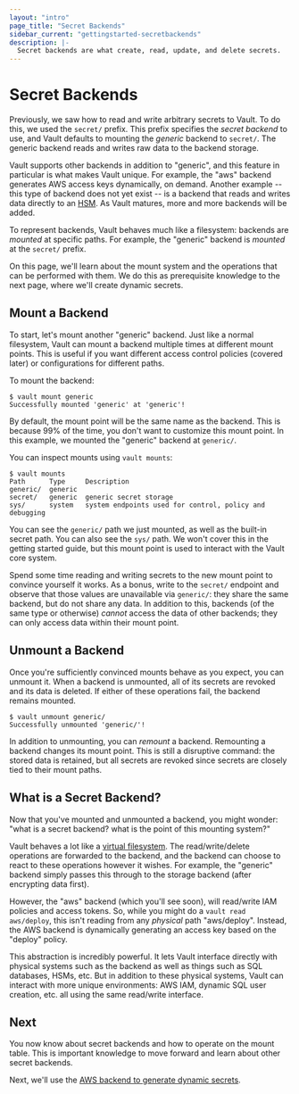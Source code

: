 ```yaml
---
layout: "intro"
page_title: "Secret Backends"
sidebar_current: "gettingstarted-secretbackends"
description: |-
  Secret backends are what create, read, update, and delete secrets.
---
```


# Secret Backends

Previously, we saw how to read and write arbitrary secrets to Vault.
To do this, we used the `secret/` prefix. This prefix specifies the
_secret backend_ to use, and Vault defaults to mounting the _generic_
backend to `secret/`. The generic backend reads and writes raw data to
the backend storage.

Vault supports other backends in addition to "generic", and this feature
in particular is what makes Vault unique. For example, the "aws" backend
generates AWS access keys dynamically, on demand. Another example --
this type of backend does not yet exist -- is a backend that
reads and writes data directly to an
[HSM](http://en.wikipedia.org/wiki/Hardware_security_module).
As Vault matures, more and more backends will be added.

To represent backends, Vault behaves much like a filesystem: backends
are _mounted_ at specific paths. For example, the "generic" backend is
_mounted_ at the `secret/` prefix.

On this page, we'll learn about the mount system and the operations
that can be performed with them. We do this as prerequisite knowledge
to the next page, where we'll create dynamic secrets.

## Mount a Backend

To start, let's mount another "generic" backend. Just like a normal
filesystem, Vault can mount a backend multiple times at different
mount points. This is useful if you want different access control policies
(covered later) or configurations for different paths.

To mount the backend:

```
$ vault mount generic
Successfully mounted 'generic' at 'generic'!
```

By default, the mount point will be the same name as the backend. This
is because 99% of the time, you don't want to customize this mount point.
In this example, we mounted the "generic" backend at `generic/`.

You can inspect mounts using `vault mounts`:

```
$ vault mounts
Path      Type     Description
generic/  generic
secret/   generic  generic secret storage
sys/      system   system endpoints used for control, policy and debugging
```

You can see the `generic/` path we just mounted, as well as the built-in
secret path. You can also see the `sys/` path. We won't cover this in the
getting started guide, but this mount point is used to interact with
the Vault core system.

Spend some time reading and writing secrets to the new mount point to
convince yourself it works. As a bonus, write to the `secret/` endpoint
and observe that those values are unavailable via `generic/`: they share the
same backend, but do not share any data. In addition to this, backends
(of the same type or otherwise) _cannot_ access the data of other backends;
they can only access data within their mount point.

## Unmount a Backend

Once you're sufficiently convinced mounts behave as you expect, you can
unmount it. When a backend is unmounted, all of its secrets are revoked
and its data is deleted. If either of these operations fail, the backend
remains mounted.

```
$ vault unmount generic/
Successfully unmounted 'generic/'!
```

In addition to unmounting, you can _remount_ a backend. Remounting a
backend changes its mount point. This is still a disruptive command: the
stored data is retained, but all secrets are revoked since secrets are
closely tied to their mount paths.

## What is a Secret Backend?

Now that you've mounted and unmounted a backend, you might wonder:
"what is a secret backend? what is the point of this mounting system?"

Vault behaves a lot like a [virtual filesystem](http://en.wikipedia.org/wiki/Virtual_file_system).
The read/write/delete operations are forwarded to the backend, and the
backend can choose to react to these operations however it wishes.
For example, the "generic" backend simply passes this through to the
storage backend (after encrypting data first).

However, the "aws" backend (which you'll see soon), will read/write IAM
policies and access tokens. So, while you might do a `vault read aws/deploy`,
this isn't reading from any _physical_ path "aws/deploy". Instead, the AWS
backend is dynamically generating an access key based on the "deploy" policy.

This abstraction is incredibly powerful. It lets Vault interface directly
with physical systems such as the backend as well as things such as SQL
databases, HSMs, etc. But in addition to these physical systems, Vault
can interact with more unique environments: AWS IAM, dynamic SQL user creation,
etc. all using the same read/write interface.

## Next

You now know about secret backends and how to operate on the mount table.
This is important knowledge to move forward and learn about other secret
backends.

Next, we'll use the
[AWS backend to generate dynamic secrets](/intro/getting-started/dynamic-secrets.html).
